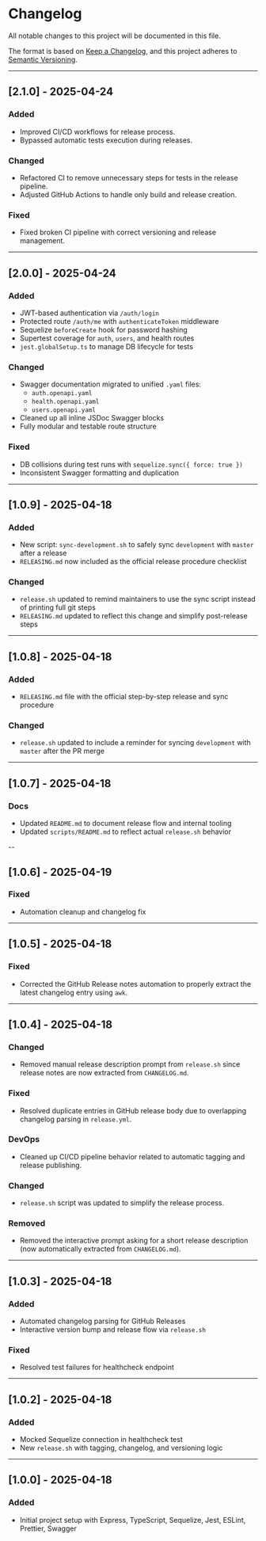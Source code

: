 # Changelog

All notable changes to this project will be documented in this file.

The format is based on [Keep a Changelog](https://keepachangelog.com/en/1.0.0/),
and this project adheres to [Semantic Versioning](https://semver.org/spec/v2.0.0.html).

---

## [2.1.0] - 2025-04-24

### Added

- Improved CI/CD workflows for release process.
- Bypassed automatic tests execution during releases.

### Changed

- Refactored CI to remove unnecessary steps for tests in the release pipeline.
- Adjusted GitHub Actions to handle only build and release creation.

### Fixed

- Fixed broken CI pipeline with correct versioning and release management.

---

## [2.0.0] - 2025-04-24

### Added

- JWT-based authentication via `/auth/login`
- Protected route `/auth/me` with `authenticateToken` middleware
- Sequelize `beforeCreate` hook for password hashing
- Supertest coverage for `auth`, `users`, and health routes
- `jest.globalSetup.ts` to manage DB lifecycle for tests

### Changed

- Swagger documentation migrated to unified `.yaml` files:
  - `auth.openapi.yaml`
  - `health.openapi.yaml`
  - `users.openapi.yaml`
- Cleaned up all inline JSDoc Swagger blocks
- Fully modular and testable route structure

### Fixed

- DB collisions during test runs with `sequelize.sync({ force: true })`
- Inconsistent Swagger formatting and duplication

---

## [1.0.9] - 2025-04-18

### Added

- New script: `sync-development.sh` to safely sync `development` with `master` after a release
- `RELEASING.md` now included as the official release procedure checklist

### Changed

- `release.sh` updated to remind maintainers to use the sync script instead of printing full git steps
- `RELEASING.md` updated to reflect this change and simplify post-release steps

---

## [1.0.8] - 2025-04-18

### Added

- `RELEASING.md` file with the official step-by-step release and sync procedure

### Changed

- `release.sh` updated to include a reminder for syncing `development` with `master` after the PR merge

---

## [1.0.7] - 2025-04-18

### Docs

- Updated `README.md` to document release flow and internal tooling
- Updated `scripts/README.md` to reflect actual `release.sh` behavior

--

## [1.0.6] - 2025-04-19

### Fixed

- Automation cleanup and changelog fix

---

## [1.0.5] - 2025-04-18

### Fixed

- Corrected the GitHub Release notes automation to properly extract the latest changelog entry using `awk`.

---

## [1.0.4] - 2025-04-18

### Changed

- Removed manual release description prompt from `release.sh` since release notes are now extracted from `CHANGELOG.md`.

### Fixed

- Resolved duplicate entries in GitHub release body due to overlapping changelog parsing in `release.yml`.

### DevOps

- Cleaned up CI/CD pipeline behavior related to automatic tagging and release publishing.

### Changed

- `release.sh` script was updated to simplify the release process.

### Removed

- Removed the interactive prompt asking for a short release description (now automatically extracted from `CHANGELOG.md`).

---

## [1.0.3] - 2025-04-18

### Added

- Automated changelog parsing for GitHub Releases
- Interactive version bump and release flow via `release.sh`

### Fixed

- Resolved test failures for healthcheck endpoint

---

## [1.0.2] - 2025-04-18

### Added

- Mocked Sequelize connection in healthcheck test
- New `release.sh` with tagging, changelog, and versioning logic

---

## [1.0.0] - 2025-04-18

### Added

- Initial project setup with Express, TypeScript, Sequelize, Jest, ESLint, Prettier, Swagger
